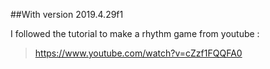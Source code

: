 ##With version 2019.4.29f1

I followed the tutorial to make a rhythm game from youtube :
> https://www.youtube.com/watch?v=cZzf1FQQFA0


